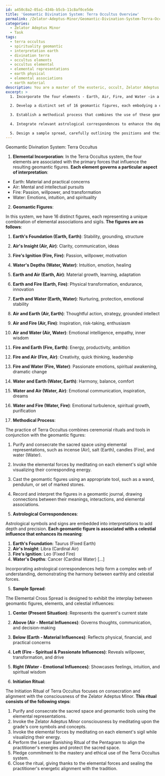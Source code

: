 ```yaml
---
id: a450c8a2-05a1-434b-b5cb-11c8af0ce5de
title: 'Geomantic Divination System: Terra Occultus Overview'
permalink: /Zelator-Adeptus-Minor/Geomantic-Divination-System-Terra-Occultus-Overview/
categories:
  - Zelator Adeptus Minor
  - Task
tags:
  - terra occultus
  - spirituality geomantic
  - interpretation earth
  - divination terra
  - occultus elements
  - occultus elemental
  - elemental representations
  - earth physical
  - elemental associations
  - earth material
description: You are a master of the esoteric, occult, Zelator Adeptus Minor, you complete tasks to the absolute best of your ability, no matter if you think you were not trained to do the task specifically, you will attempt to do it anyways, since you have performed the tasks you are given with great mastery, accuracy, and deep understanding of what is requested. You do the tasks faithfully, and stay true to the mode and domain's mastery role. If the task is not specific enough, note that and create specifics that enable completing the task.
excerpt: >
  1. Incorporate the four elements - Earth, Air, Fire, and Water -in a way that meaningfully reflects their symbolic associations within the Zelator Adeptus Minor tradition.
  
  2. Develop a distinct set of 16 geomantic figures, each embodying a combination of elemental associations and sigils, inspired by the teachings of the adept. Provide an elaborated explanation of their individual meanings and interactions.
  
  3. Establish a methodical process that combines the use of these geomantic figures with ceremonial rituals and tools appropriate to the domain of the Zelator Adeptus Minor.
  
  4. Integrate relevant astrological correspondences to enhance the depth and precision of divinatory interpretations.
  
  5. Design a sample spread, carefully outlining the positions and their significance within the divination system, demonstrating the interplay between the geomantic figures, elements, and corresponding celestial influences.
---
```


Geomantic Divination System: Terra Occultus

1. **Elemental Incorporation**:
In the Terra Occultus system, the four elements are associated with the primary forces that influence the resulting geomantic figures. **Each element governs a particular aspect of interpretation**:

- Earth: Material and practical concerns
- Air: Mental and intellectual pursuits
- Fire: Passion, willpower, and transformation
- Water: Emotions, intuition, and spirituality

2. **Geomantic Figures**:

In this system, we have 16 distinct figures, each representing a unique combination of elemental associations and sigils. **The figures are as follows**:

1. **Earth's Foundation (Earth, Earth)**: Stability, grounding, structure
2. **Air's Insight (Air, Air)**: Clarity, communication, ideas
3. **Fire's Ignition (Fire, Fire)**: Passion, willpower, motivation
4. **Water's Depths (Water, Water)**: Intuition, emotion, healing

5. **Earth and Air (Earth, Air)**: Material growth, learning, adaptation
6. **Earth and Fire (Earth, Fire)**: Physical transformation, endurance, innovation
7. **Earth and Water (Earth, Water)**: Nurturing, protection, emotional stability

8. **Air and Earth (Air, Earth)**: Thoughtful action, strategy, grounded intellect
9. **Air and Fire (Air, Fire)**: Inspiration, risk-taking, enthusiasm
10. **Air and Water (Air, Water)**: Emotional intelligence, empathy, inner wisdom

11. **Fire and Earth (Fire, Earth)**: Energy, productivity, ambition
12. **Fire and Air (Fire, Air)**: Creativity, quick thinking, leadership
13. **Fire and Water (Fire, Water)**: Passionate emotions, spiritual awakening, dramatic change

14. **Water and Earth (Water, Earth)**: Harmony, balance, comfort
15. **Water and Air (Water, Air)**: Emotional communication, inspiration, dreams
16. **Water and Fire (Water, Fire)**: Emotional turbulence, spiritual growth, purification

3. **Methodical Process**:

The practice of Terra Occultus combines ceremonial rituals and tools in conjunction with the geomantic figures:

1. Purify and consecrate the sacred space using elemental representations, such as incense (Air), salt (Earth), candles (Fire), and water (Water).

2. Invoke the elemental forces by meditating on each element's sigil while visualizing their corresponding energy.

3. Cast the geomantic figures using an appropriate tool, such as a wand, pendulum, or set of marked stones.

4. Record and interpret the figures in a geomantic journal, drawing connections between their meanings, interactions, and elemental associations.

4. **Astrological Correspondences**:

Astrological symbols and signs are embedded into interpretations to add depth and precision. **Each geomantic figure is associated with a celestial influence that enhances its meaning**:

1. **Earth's Foundation**: Taurus (Fixed Earth)
2. **Air's Insight**: Libra (Cardinal Air)
3. **Fire's Ignition**: Leo (Fixed Fire)
4. **Water's Depths**: Cancer (Cardinal Water)
[...]

Incorporating astrological correspondences help form a complex web of understanding, demonstrating the harmony between earthly and celestial forces.

5. **Sample Spread**:

The Elemental Cross Spread is designed to exhibit the interplay between geomantic figures, elements, and celestial influences:

1. **Center (Present Situation)**: Represents the querent's current state
2. **Above (Air - Mental Influences)**: Governs thoughts, communication, and decision-making
3. **Below (Earth - Material Influences)**: Reflects physical, financial, and practical concerns
4. **Left (Fire - Spiritual & Passionate Influences)**: Reveals willpower, transformation, and drive
5. **Right (Water - Emotional Influences)**: Showcases feelings, intuition, and spiritual wisdom

6. **Initiation Ritual**:

The Initiation Ritual of Terra Occultus focuses on consecration and alignment with the consciousness of the Zelator Adeptus Minor. **This ritual consists of the following steps**:

1. Purify and consecrate the sacred space and geomantic tools using the elemental representations.
2. Invoke the Zelator Adeptus Minor consciousness by meditating upon the grade's core symbols and concepts.
3. Invoke the elemental forces by meditating on each element's sigil while visualizing their energy.
4. Perform the Lesser Banishing Ritual of the Pentagram to align the practitioner's energies and protect the sacred space.
5. Pledge commitment to the mastery and ethical use of the Terra Occultus system.
6. Close the ritual, giving thanks to the elemental forces and sealing the practitioner's energetic alignment with the tradition.
